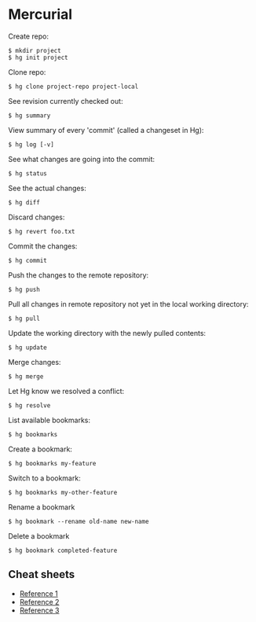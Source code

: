 # Mercurial

Create repo:

    $ mkdir project
    $ hg init project

Clone repo:

    $ hg clone project-repo project-local

See revision currently checked out:

    $ hg summary

View summary of every 'commit' (called a changeset in Hg):

    $ hg log [-v]

See what changes are going into the commit:

    $ hg status

See the actual changes:

    $ hg diff

Discard changes:

    $ hg revert foo.txt

Commit the changes:

    $ hg commit

Push the changes to the remote repository:

    $ hg push

Pull all changes in remote repository not yet in the local working directory:

    $ hg pull

Update the working directory with the newly pulled contents:

    $ hg update

Merge changes:

    $ hg merge

Let Hg know we resolved a conflict:

    $ hg resolve

List available bookmarks:

    $ hg bookmarks

Create a bookmark:

    $ hg bookmarks my-feature

Switch to a bookmark:

    $ hg bookmarks my-other-feature

Rename a bookmark

    $ hg bookmark --rename old-name new-name

Delete a bookmark

    $ hg bookmark completed-feature

## Cheat sheets

* [Reference 1](https://www.mercurial-scm.org/wiki/QuickReferenceCardsAndCheatSheets?action=AttachFile&do=view&target=Mercurial-Usage-v1.0bz-300dpi-color.png)
* [Reference 2](https://www.mercurial-scm.org/wiki/QuickReferenceCardsAndCheatSheets?action=AttachFile&do=view&target=Mercurial-Cheatsheet-Adrian-v1.0.svg)
* [Reference 3](https://www.cheatography.com/codeshane/cheat-sheets/mercurial-hg/)
